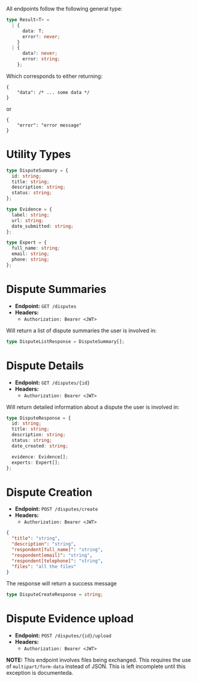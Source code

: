 All endpoints follow the following general type:
```ts
type Result<T> =
  | {
      data: T;
      error?: never;
    }
  | {
      data?: never;
      error: string;
    };
```

Which corresponds to either returning:
```json5
{
    "data": /* ... some data */
}
```
or
```json5
{
    "error": "error message"
}
```

# Utility Types
```ts
type DisputeSummary = {
  id: string;
  title: string;
  description: string;
  status: string;
};

type Evidence = {
  label: string;
  url: string;
  date_submitted: string;
};

type Expert = {
  full_name: string;
  email: string;
  phone: string;
};
```

# Dispute Summaries
- **Endpoint:** `GET /disputes`
- **Headers:**
    - `Authorization: Bearer <JWT>`

Will return a list of dispute summaries the user is involved in:
```ts
type DisputeListResponse = DisputeSummary[];
```


# Dispute Details
- **Endpoint:** `GET /disputes/{id}`
- **Headers:**
    - `Authorization: Bearer <JWT>`

Will return detailed information about a dispute the user is involved in:
```ts
type DisputeResponse = {
  id: string;
  title: string;
  description: string;
  status: string;
  date_created: string;

  evidence: Evidence[];
  experts: Expert[];
};
```

# Dispute Creation
- **Endpoint:** `POST /disputes/create`
- **Headers:**
    - `Authorization: Bearer <JWT>`


```json
{
  "title": "string",
  "description": "string",
  "respondent[full_name]": "string",
  "respondent[email]": "string",
  "respondent[telephone]": "string",
  "files": "all the files"
}
```

The response will return a success message
```ts
type DisputeCreateResponse = string;
```

# Dispute Evidence upload
- **Endpoint:** `POST /disputes/{id}/upload`
- **Headers:**
    - `Authorization: Bearer <JWT>`

**NOTE:** This endpoint involves files being exchanged. This requires the use of `multipart/form-data` instead of JSON.
This is left incomplete until this exception is documenteda.